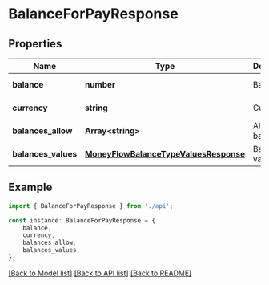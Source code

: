 # BalanceForPayResponse


## Properties

Name | Type | Description | Notes
------------ | ------------- | ------------- | -------------
**balance** | **number** | Balance | [default to undefined]
**currency** | **string** | Currency | [default to undefined]
**balances_allow** | **Array&lt;string&gt;** | Allowed balances | [default to undefined]
**balances_values** | [**MoneyFlowBalanceTypeValuesResponse**](MoneyFlowBalanceTypeValuesResponse.md) | Balances values | [default to undefined]

## Example

```typescript
import { BalanceForPayResponse } from './api';

const instance: BalanceForPayResponse = {
    balance,
    currency,
    balances_allow,
    balances_values,
};
```

[[Back to Model list]](../README.md#documentation-for-models) [[Back to API list]](../README.md#documentation-for-api-endpoints) [[Back to README]](../README.md)
